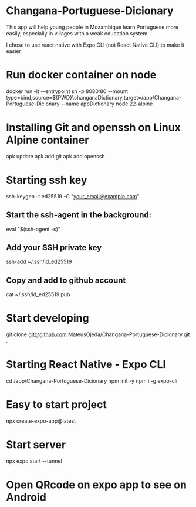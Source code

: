 # Changana-Portuguese-Dicionary

This app will help young people in Mozambique learn Portuguese more easily, especially in villages with a weak education system.

I chose to use react native with Expo CLI (not React Native CLI) to make it easier

# Run docker container on node

docker run -it --entrypoint sh -p 8080:80 --mount type=bind,source=${PWD}\changanaDictionary,target=/app/Changana-Portuguese-Dicionary --name appDictionary node:22-alpine

# Installing Git and openssh on Linux Alpine container

apk update
apk add git
apk add openssh

# Starting ssh key

ssh-keygen -t ed25519 -C "your_email@example.com"

## Start the ssh-agent in the background:

eval "$(ssh-agent -s)"

## Add your SSH private key

ssh-add ~/.ssh/id_ed25519

## Copy and add to github account

cat ~/.ssh/id_ed25519.pub

# Start developing

git clone git@github.com:MateusOjeda/Changana-Portuguese-Dicionary.git .

# Starting React Native - Expo CLI

cd /app/Changana-Portuguese-Dicionary
npm init -y
npm i -g expo-cli

# Easy to start project

npx create-expo-app@latest

# Start server

npx expo start --tunnel

# Open QRcode on expo app to see on Android
